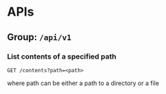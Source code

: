# APIs

## Group: `/api/v1`

### List contents of a specified path

```
GET /contents?path=<path>
```

where path can be either a path to a directory or a file